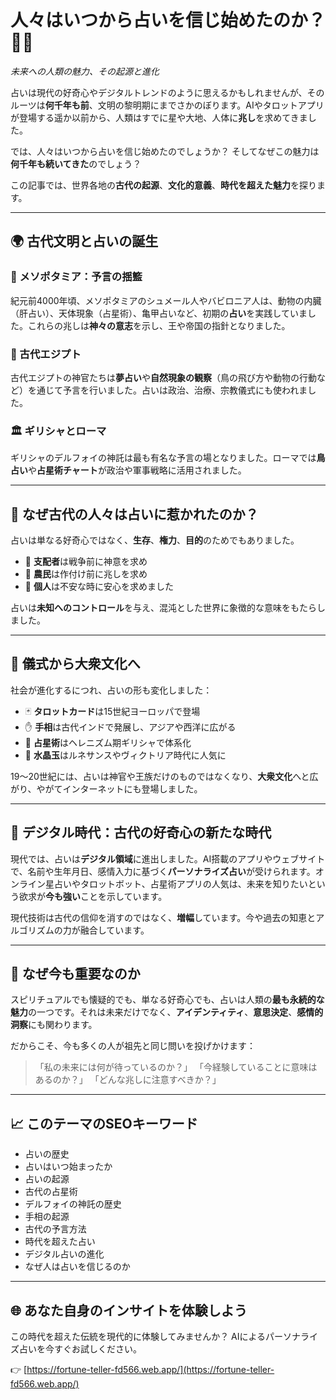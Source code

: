 <!-- filepath: ja/origin-of-fortune.md -->
# 人々はいつから占いを信じ始めたのか？🔮📜  
*未来への人類の魅力、その起源と進化*

占いは現代の好奇心やデジタルトレンドのように思えるかもしれませんが、そのルーツは**何千年も前**、文明の黎明期にまでさかのぼります。AIやタロットアプリが登場する遥か以前から、人類はすでに星や大地、人体に**兆し**を求めてきました。

では、人々はいつから占いを信じ始めたのでしょうか？
そしてなぜこの魅力は**何千年も続いてきた**のでしょう？

この記事では、世界各地の**古代の起源**、**文化的意義**、**時代を超えた魅力**を探ります。

---

## 🌍 古代文明と占いの誕生

### 📜 メソポタミア：予言の揺籃
紀元前4000年頃、メソポタミアのシュメール人やバビロニア人は、動物の内臓（肝占い）、天体現象（占星術）、亀甲占いなど、初期の**占い**を実践していました。これらの兆しは**神々の意志**を示し、王や帝国の指針となりました。

### 🏺 古代エジプト
古代エジプトの神官たちは**夢占い**や**自然現象の観察**（鳥の飛び方や動物の行動など）を通じて予言を行いました。占いは政治、治療、宗教儀式にも使われました。

### 🏛️ ギリシャとローマ
ギリシャのデルフォイの神託は最も有名な予言の場となりました。ローマでは**鳥占い**や**占星術チャート**が政治や軍事戦略に活用されました。

---

## 🧭 なぜ古代の人々は占いに惹かれたのか？

占いは単なる好奇心ではなく、**生存**、**権力**、**目的**のためでもありました。

- 👑 **支配者**は戦争前に神意を求め
- 🌾 **農民**は作付け前に兆しを求め
- 🧘 **個人**は不安な時に安心を求めました

占いは**未知へのコントロール**を与え、混沌とした世界に象徴的な意味をもたらしました。

---

## 🔄 儀式から大衆文化へ

社会が進化するにつれ、占いの形も変化しました：

- 🃏 **タロットカード**は15世紀ヨーロッパで登場
- ✋ **手相**は古代インドで発展し、アジアや西洋に広がる
- 🌠 **占星術**はヘレニズム期ギリシャで体系化
- 🔮 **水晶玉**はルネサンスやヴィクトリア時代に人気に

19～20世紀には、占いは神官や王族だけのものではなくなり、**大衆文化**へと広がり、やがてインターネットにも登場しました。

---

## 🤖 デジタル時代：古代の好奇心の新たな時代

現代では、占いは**デジタル領域**に進出しました。AI搭載のアプリやウェブサイトで、名前や生年月日、感情入力に基づく**パーソナライズ占い**が受けられます。オンライン星占いやタロットボット、占星術アプリの人気は、未来を知りたいという欲求が**今も強い**ことを示しています。

現代技術は古代の信仰を消すのではなく、**増幅**しています。今や過去の知恵とアルゴリズムの力が融合しています。

---

## 🔑 なぜ今も重要なのか

スピリチュアルでも懐疑的でも、単なる好奇心でも、占いは人類の**最も永続的な魅力**の一つです。それは未来だけでなく、**アイデンティティ**、**意思決定**、**感情的洞察**にも関わります。

だからこそ、今も多くの人が祖先と同じ問いを投げかけます：
> 「私の未来には何が待っているのか？」
> 「今経験していることに意味はあるのか？」
> 「どんな兆しに注意すべきか？」

---

## 📈 このテーマのSEOキーワード

- 占いの歴史
- 占いはいつ始まったか
- 占いの起源
- 古代の占星術
- デルフォイの神託の歴史
- 手相の起源
- 古代の予言方法
- 時代を超えた占い
- デジタル占いの進化
- なぜ人は占いを信じるのか

---

## 🌐 あなた自身のインサイトを体験しよう

この時代を超えた伝統を現代的に体験してみませんか？
AIによるパーソナライズ占いを今すぐお試しください。

👉 [https://fortune-teller-fd566.web.app/](https://fortune-teller-fd566.web.app/)
